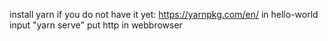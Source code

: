install yarn if you do not have it yet: https://yarnpkg.com/en/
in hello-world input "yarn serve" 
put http in webbrowser
